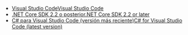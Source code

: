 * [<span data-ttu-id="5e5a4-101">Visual Studio Code</span><span class="sxs-lookup"><span data-stu-id="5e5a4-101">Visual Studio Code</span></span>](https://code.visualstudio.com/download)
* [<span data-ttu-id="5e5a4-102">.NET Core SDK 2.2 o posterior</span><span class="sxs-lookup"><span data-stu-id="5e5a4-102">.NET Core SDK 2.2 or later</span></span>](https://www.microsoft.com/net/download/all)
* [<span data-ttu-id="5e5a4-103">C# para Visual Studio Code (versión más reciente)</span><span class="sxs-lookup"><span data-stu-id="5e5a4-103">C# for Visual Studio Code (latest version)</span></span>](https://marketplace.visualstudio.com/items?itemName=ms-vscode.csharp)